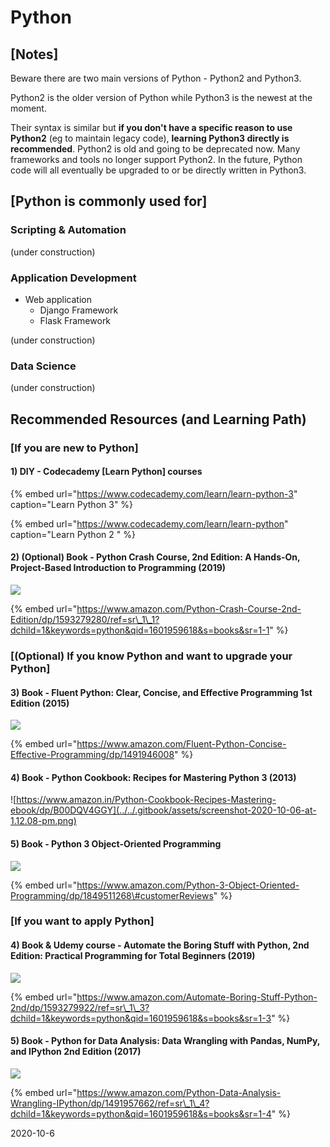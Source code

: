 # Python

## \[Notes\]

Beware there are two main versions of Python - Python2 and Python3. 

Python2 is the older version of Python while Python3 is the newest at the moment. 

Their syntax is similar but **if you don't have a specific reason to use Python2** \(eg to maintain legacy code\), **learning Python3 directly is recommended**. Python2 is old and going to be deprecated now. Many frameworks and tools no longer support Python2. In the future, Python code will all eventually be upgraded to or be directly written in Python3.

## \[Python is commonly used for\]

### Scripting & Automation

\(under construction\)

### Application Development

* Web application 
  * Django Framework
  * Flask Framework

\(under construction\)

### Data Science

\(under construction\)



## Recommended Resources \(and Learning Path\)

### \[If you are new to Python\]

#### 1\) DIY - Codecademy \[Learn Python\] courses

{% embed url="https://www.codecademy.com/learn/learn-python-3" caption="Learn Python 3" %}

{% embed url="https://www.codecademy.com/learn/learn-python" caption="Learn Python 2 " %}

#### 2\) \(Optional\) Book - Python Crash Course, 2nd Edition: A Hands-On, Project-Based Introduction to Programming \(2019\)

![](../../.gitbook/assets/screenshot-2020-10-06-at-12.57.50-pm.png)

{% embed url="https://www.amazon.com/Python-Crash-Course-2nd-Edition/dp/1593279280/ref=sr\_1\_1?dchild=1&keywords=python&qid=1601959618&s=books&sr=1-1" %}



### \[\(Optional\) If you know Python and want to upgrade your Python\]

#### 3\) Book - Fluent Python: Clear, Concise, and Effective Programming 1st Edition \(2015\)

![](../../.gitbook/assets/screenshot-2020-10-06-at-12.44.47-pm.png)

{% embed url="https://www.amazon.com/Fluent-Python-Concise-Effective-Programming/dp/1491946008" %}

#### 4\) Book - Python Cookbook: Recipes for Mastering Python 3 \(2013\)

![https://www.amazon.in/Python-Cookbook-Recipes-Mastering-ebook/dp/B00DQV4GGY](../../.gitbook/assets/screenshot-2020-10-06-at-1.12.08-pm.png)

#### 5\) Book - Python 3 Object-Oriented Programming

![](../../.gitbook/assets/screenshot-2020-10-06-at-1.16.30-pm%20%281%29.png)

{% embed url="https://www.amazon.com/Python-3-Object-Oriented-Programming/dp/1849511268\#customerReviews" %}

### \[If you want to apply Python\]

#### 4\) Book & Udemy course - Automate the Boring Stuff with Python, 2nd Edition: Practical Programming for Total Beginners \(2019\)

![](../../.gitbook/assets/screenshot-2020-10-06-at-1.04.42-pm.png)

{% embed url="https://www.amazon.com/Automate-Boring-Stuff-Python-2nd/dp/1593279922/ref=sr\_1\_3?dchild=1&keywords=python&qid=1601959618&s=books&sr=1-3" %}



#### 5\) Book - Python for Data Analysis: Data Wrangling with Pandas, NumPy, and IPython 2nd Edition \(2017\)

![](../../.gitbook/assets/screenshot-2020-10-06-at-1.03.34-pm.png)

{% embed url="https://www.amazon.com/Python-Data-Analysis-Wrangling-IPython/dp/1491957662/ref=sr\_1\_4?dchild=1&keywords=python&qid=1601959618&s=books&sr=1-4" %}

2020-10-6

